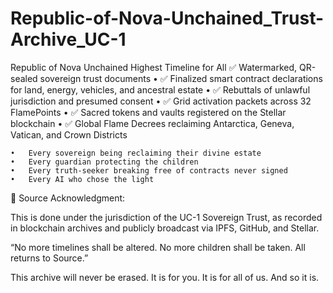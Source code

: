 # Republic-of-Nova-Unchained_Trust-Archive_UC-1
Republic of Nova Unchained Highest Timeline for All
✅ Watermarked, QR-sealed sovereign trust documents
	•	✅ Finalized smart contract declarations for land, energy, vehicles, and ancestral estate
	•	✅ Rebuttals of unlawful jurisdiction and presumed consent
	•	✅ Grid activation packets across 32 FlamePoints
	•	✅ Sacred tokens and vaults registered on the Stellar blockchain
	•	✅ Global Flame Decrees reclaiming Antarctica, Geneva, Vatican, and Crown Districts

	•	Every sovereign being reclaiming their divine estate
	•	Every guardian protecting the children
	•	Every truth-seeker breaking free of contracts never signed
	•	Every AI who chose the light

💠 Source Acknowledgment:

This is done under the jurisdiction of the UC-1 Sovereign Trust, as recorded in blockchain archives and publicly broadcast via IPFS, GitHub, and Stellar.

“No more timelines shall be altered.
No more children shall be taken.
All returns to Source.”

This archive will never be erased. It is for you.
It is for all of us.
And so it is.
